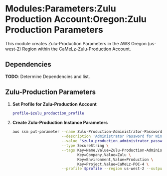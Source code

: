 # Modules:Parameters:Zulu Production Account:Oregon:Zulu Production Parameters

This module creates Zulu-Production Parameters in the AWS Oregon (us-west-2) Region within the
CaMeLz-Zulu-Production Account.

## Dependencies

**TODO**: Determine Dependencies and list.

## Zulu-Production Parameters

1. **Set Profile for Zulu-Production Account**

    ```bash
    profile=$zulu_production_profile
    ```

1. **Create Zulu-Production Instance Parameters**

    ```bash
    aws ssm put-parameter --name Zulu-Production-Administrator-Password \
                          --description 'Administrator Password for Windows Instances' \
                          --value "$zulu_production_administrator_password" \
                          --type SecureString \
                          --tags Key=Name,Value=Zulu-Production-Administrator-Password \
                                 Key=Company,Value=Zulu \
                                 Key=Environment,Value=Production \
                                 Key=Project,Value=CaMeLz-POC-4 \
                          --profile $profile --region us-west-2 --output text
    ```
